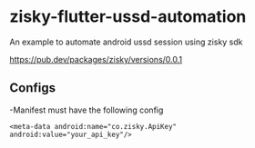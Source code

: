 # zisky-flutter-ussd-automation

An example to automate android ussd session using zisky sdk

https://pub.dev/packages/zisky/versions/0.0.1

##  Configs

-Manifest must have the following config

`<meta-data
                 android:name="co.zisky.ApiKey"
                 android:value="your_api_key"/>`
